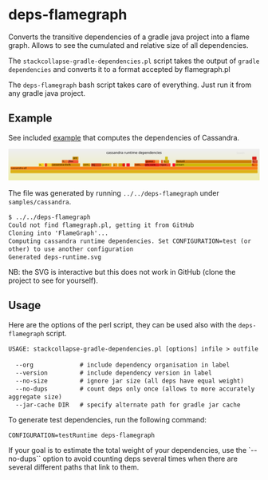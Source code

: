 # deps-flamegraph

Converts the transitive dependencies of a gradle java project into a flame
graph. Allows to see the cumulated and relative size of all dependencies.

The `stackcollapse-gradle-dependencies.pl` script takes the output of 
`gradle dependencies` and converts it to a format accepted by flamegraph.pl

The `deps-flamegraph` bash script takes care of everything. Just run it 
from any gradle java project.

## Example

See included [example](https://github.com/pcdv/deps-flamegraph/tree/master/samples/cassandra) 
that computes the dependencies of Cassandra.

![alt text](samples/cassandra/deps-runtime.svg "Cassandra dependencies")

The file was generated by running `../../deps-flamegraph` under `samples/cassandra`.
```
$ ../../deps-flamegraph
Could not find flamegraph.pl, getting it from GitHub
Cloning into 'FlameGraph'...
Computing cassandra runtime dependencies. Set CONFIGURATION=test (or other) to use another configuration
Generated deps-runtime.svg
```

NB: the SVG is interactive but this does not work in GitHub (clone the project to see for yourself).

## Usage

Here are the options of the perl script, they can be used also with the `deps-flamegraph` script.

```
USAGE: stackcollapse-gradle-dependencies.pl [options] infile > outfile

  --org             # include dependency organisation in label
  --version         # include dependency version in label
  --no-size         # ignore jar size (all deps have equal weight)
  --no-dups         # count deps only once (allows to more accurately aggregate size)
  --jar-cache DIR   # specify alternate path for gradle jar cache

```

To generate test dependencies, run the following command:
 ```
 CONFIGURATION=testRuntime deps-flamegraph
 ```

If your goal is to estimate the total weight of your dependencies, use the `--no-dups``
option to avoid counting deps several times when there are several different paths that
link to them.

